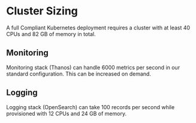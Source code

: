 # Cluster Sizing

A full Compliant Kubernetes deployment requires a cluster with at least 40 CPUs and 82 GB of memory in total.

## Monitoring

Monitoring stack (Thanos) can handle 6000 metrics per second in our standard configuration. This can be increased on demand.

## Logging

Logging stack (OpenSearch) can take 100 records per second while provisioned with 12 CPUs and 24 GB of memory.
